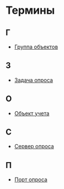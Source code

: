 Термины
=======
Г
---
* [Группа объектов](group.md)

З
---
* [Задача опроса](poll-task.md)

О 
---
* [Объект учета](object.md)

С 
---
* [Сервер опроса](poll-server.md)

П 
---
* [Порт опроса](poll-port.md)